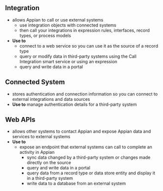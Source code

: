 ## Integration
- allows Appian to call or use external systems
    - use integration objects with connected systems
    - then call your integrations in expression rules, interfaces, record types, or process models
- **Use to**
    - connect to a web service so you can use it as the source of a record type
    - query or modify data in third-party systems using the Call Integration smart service or using an expression
    - query and write data in a portal

## Connected System
- stores authentication and connection information so you can connect to external integrations and data sources
- **Use to** manage authentication details for a third-party system

## Web APIs
- allows other systems to contact Appian and expose Appian data and services to external systems
- **Use to**
    - expose an endpoint that external systems can call to complete an activity in Appian
        - sync data changed by a third-party system or changes made directly on the source
        - query and write data in a portal
        - query data from a record type or data store entity and display it in a third-party system
        - write data to a database from an external system
